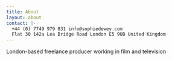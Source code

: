 ```yaml
---
title: About
layout: about
contact: |-
  +44 (0) 7749 979 831 info@sophiedewey.com
  Flat 30 142a Lea Bridge Road London E5 9UB United Kingdom
---
```


London-based freelance producer working in film and television